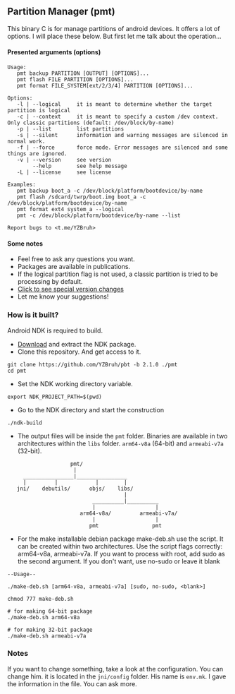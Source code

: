 ## Partition Manager (pmt)

This binary C is for manage partitions of android devices.
It offers a lot of options. I will place these below. But first let me talk about the operation...

#### Presented arguments (options)

```
Usage:
   pmt backup PARTITION [OUTPUT] [OPTIONS]...
   pmt flash FILE PARTITION [OPTIONS]...
   pmt format FILE_SYSTEM[ext/2/3/4] PARTITION [OPTIONS]...

Options:
   -l | --logical     it is meant to determine whether the target partition is logical
   -c | --context     it is meant to specify a custom /dev context. Only classic partitions (default: /dev/block/by-name)
   -p | --list        list partitions
   -s | --silent      information and warning messages are silenced in normal work.
   -f | --force       force mode. Error messages are silenced and some things are ignored.
   -v | --version     see version
        --help        see help message
   -L | --license     see license

Examples:
   pmt backup boot_a -c /dev/block/platform/bootdevice/by-name
   pmt flash /sdcard/twrp/boot.img boot_a -c /dev/block/platform/bootdevice/by-name
   pmt format ext4 system_a --logical
   pmt -c /dev/block/platform/bootdevice/by-name --list

Report bugs to <t.me/YZBruh>
```

#### Some notes

- Feel free to ask any questions you want.
- Packages are available in publications.
- If the logical partition flag is not used, a classic partition is tried to be processing by default.
- [Click to see special version changes](https://github.com/YZBruh/pbt/blob/2.1.0-en/CHANGELOG.md)
- Let me know your suggestions!

### How is it built?
Android NDK is required to build.
 - [Download](https://developer.android.com/ndk/downloads) and extract the NDK package.
 - Clone this repository. And get access to it.
```
git clone https://github.com/YZBruh/pbt -b 2.1.0 ./pmt
cd pmt
```
 - Set the NDK working directory variable.
```
export NDK_PROJECT_PATH=$(pwd)
```
 - Go to the NDK directory and start the construction
```
./ndk-build
```
 - The output files will be inside the `pmt` folder. Binaries are available in two architectures within the `libs` folder. `arm64-v8a` (64-bit) and `armeabi-v7a` (32-bit).
```
                    pmt/
                     |
     ________________|________________
     |         |            |        |
   jni/    debutils/      objs/    libs/            
                                     |
                           __________|__________
                           |                   |
                       arm64-v8a/         armeabi-v7a/
                           |                   |
                          pmt                 pmt
```
 - For the make installable debian package make-deb.sh use the script. It can be created within two architectures. Use the script flags correctly: arm64-v8a, armeabi-v7a. If you want to process with root, add sudo as the second argument. If you don't want, use no-sudo or leave it blank

```
--Usage--

./make-deb.sh [arm64-v8a, armeabi-v7a] [sudo, no-sudo, <blank>]
```
 
```
chmod 777 make-deb.sh

# for making 64-bit package
./make-deb.sh arm64-v8a 

# for making 32-bit package
./make-deb.sh armeabi-v7a
```

### Notes
If you want to change something, take a look at the configuration. You can change him.
it is located in the `jni/config` folder. His name is `env.mk`. I gave the information in the file. You can ask more.
